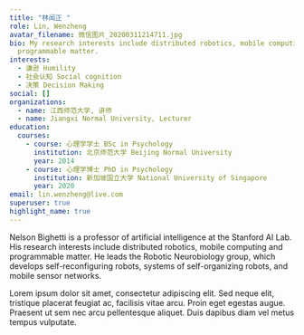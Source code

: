 ```yaml
---
title: "林闻正 "
role: Lin, Wenzheng
avatar_filename: 微信图片_20200311214711.jpg
bio: My research interests include distributed robotics, mobile computing and
  programmable matter.
interests:
  - 谦逊 Humility
  - 社会认知 Social cognition
  - 决策 Decision Making
social: []
organizations:
  - name: 江西师范大学, 讲师
  - name: Jiangxi Normal University, Lecturer
education:
  courses:
    - course: 心理学学士 BSc in Psychology
      institution: 北京师范大学 Beijing Normal University
      year: 2014
    - course: 心理学博士 PhD in Psychology
      institution: 新加坡国立大学 National University of Singapore
      year: 2020
email: lin.wenzheng@live.com
superuser: true
highlight_name: true
---
```

Nelson Bighetti is a professor of artificial intelligence at the Stanford AI Lab. His research interests include distributed robotics, mobile computing and programmable matter. He leads the Robotic Neurobiology group, which develops self-reconfiguring robots, systems of self-organizing robots, and mobile sensor networks.

Lorem ipsum dolor sit amet, consectetur adipiscing elit. Sed neque elit, tristique placerat feugiat ac, facilisis vitae arcu. Proin eget egestas augue. Praesent ut sem nec arcu pellentesque aliquet. Duis dapibus diam vel metus tempus vulputate.